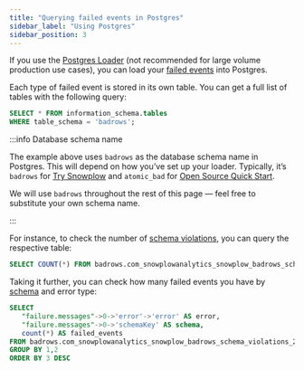 ```yaml
---
title: "Querying failed events in Postgres"
sidebar_label: "Using Postgres"
sidebar_position: 3
---
```


If you use the [Postgres Loader](/docs/pipeline-components-and-applications/loaders-storage-targets/snowplow-postgres-loader/index.md) (not recommended for large volume production use cases), you can load your [failed events](/docs/understanding-your-pipeline/failed-events/index.md) into Postgres.

Each type of failed event is stored in its own table. You can get a full list of tables with the following query:

```sql
SELECT * FROM information_schema.tables
WHERE table_schema = 'badrows';
```

:::info Database schema name

The example above uses `badrows` as the database schema name in Postgres. This will depend on how you’ve set up your loader. Typically, it’s `badrows` for [Try Snowplow](/docs/try-snowplow/index.md) and `atomic_bad` for [Open Source Quick Start](/docs/getting-started-on-snowplow-open-source/what-is-quick-start/index.md).

We will use `badrows` throughout the rest of this page — feel free to substitute your own schema name.

:::

For instance, to check the number of [schema violations](/docs/understanding-your-pipeline/failed-events/index.md#schema-violation), you can query the respective table:

```sql
SELECT COUNT(*) FROM badrows.com_snowplowanalytics_snowplow_badrows_schema_violations_2;
```

Taking it further, you can check how many failed events you have by [schema](/docs/understanding-your-pipeline/schemas/index.md) and error type:

```sql
SELECT
   "failure.messages"->0->'error'->'error' AS error,
   "failure.messages"->0->'schemaKey' AS schema,
   count(*) AS failed_events
FROM badrows.com_snowplowanalytics_snowplow_badrows_schema_violations_2
GROUP BY 1,2
ORDER BY 3 DESC
```
